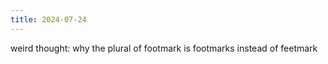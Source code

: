 ```yaml
---
title: 2024-07-24
---
```


weird thought: why the plural of footmark is footmarks instead of feetmark

